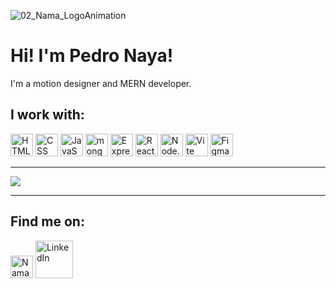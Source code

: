 ![02_Nama_LogoAnimation](https://github.com/NamaWorks/NamaWorks/assets/136508151/ed690a3a-971f-4c1c-bf22-186252870ca9)


# Hi! I'm Pedro Naya!

I'm a motion designer and MERN developer.

## I work with:
<div >
	<img width="36" src="https://user-images.githubusercontent.com/25181517/192158954-f88b5814-d510-4564-b285-dff7d6400dad.png" alt="HTML" title="HTML"/>
	<img width="36" src="https://user-images.githubusercontent.com/25181517/183898674-75a4a1b1-f960-4ea9-abcb-637170a00a75.png" alt="CSS" title="CSS"/>
	<img width="36" src="https://user-images.githubusercontent.com/25181517/117447155-6a868a00-af3d-11eb-9cfe-245df15c9f3f.png" alt="JavaScript" title="JavaScript"/>
<!-- 	<img width="36" src="https://user-images.githubusercontent.com/25181517/183890598-19a0ac2d-e88a-4005-a8df-1ee36782fde1.png" alt="TypeScript" title="TypeScript"/> -->
	<img width="36" src="https://user-images.githubusercontent.com/25181517/182884177-d48a8579-2cd0-447a-b9a6-ffc7cb02560e.png" alt="mongoDB" title="mongoDB"/>
	<img width="36" src="https://user-images.githubusercontent.com/25181517/183859966-a3462d8d-1bc7-4880-b353-e2cbed900ed6.png" alt="Express" title="Express"/>
	<img width="36" src="https://user-images.githubusercontent.com/25181517/183897015-94a058a6-b86e-4e42-a37f-bf92061753e5.png" alt="React" title="React"/>
	<img width="36" src="https://user-images.githubusercontent.com/25181517/183568594-85e280a7-0d7e-4d1a-9028-c8c2209e073c.png" alt="Node.js" title="Node.js"/>
	<img width="36" src="https://github-production-user-asset-6210df.s3.amazonaws.com/62091613/261395532-b40892ef-efb8-4b0e-a6b5-d1cfc2f3fc35.png" alt="Vite" title="Vite"/>
	<img width="36" src="https://user-images.githubusercontent.com/25181517/189715289-df3ee512-6eca-463f-a0f4-c10d94a06b2f.png" alt="Figma" title="Figma"/>
</div>

---

![](http://github-profile-summary-cards.vercel.app/api/cards/profile-details?username=NamaWorks&theme=apprentice)

---

## Find me on:

<div>
	<a href="https://nama.works/"><img width="36" src="https://res.cloudinary.com/dgrhbsilh/image/upload/v1702472970/Nama/Neon_Aqua_Logo_b0ktoz.svg" alt="NamaWorks"></a>
	<a href="[https://nama.works/](https://www.linkedin.com/in/pedro-naya-907820148/)"><img width="60" src="https://res.cloudinary.com/dgrhbsilh/image/upload/v1716959471/Nama/linkedin_kw3ses.png" alt="LinkedIn"></a>
</div>
